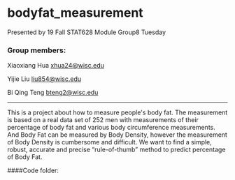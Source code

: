 # bodyfat_measurement

Presented by 19 Fall STAT628 Module Group8 Tuesday

### Group members:
Xiaoxiang Hua xhua24@wisc.edu

Yijie Liu liu854@wisc.edu

Bi Qing Teng bteng2@wisc.edu

******

This is a project about how to measure people's body fat. The measurement is based on a real data set of 252 men with measurements of their percentage of body fat and various body circumference measurements. And Body Fat can be measured by Body Density, however the measurement of Body Density is cumbersome and difficult. We want to find a simple, robust, accurate and precise “rule-of-thumb” method to predict percentage of Body Fat. 

####Code folder:
